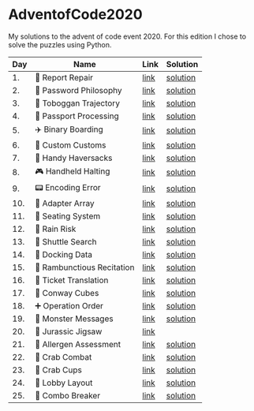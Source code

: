 # AdventofCode2020
My solutions to the advent of code event 2020. For this edition I chose to solve the puzzles using Python.

| Day | Name        | Link           | Solution  |
| ------------- |-------------- |-------------|------|
| 1. | :wrench: Report Repair      | [link](https://adventofcode.com/2020/day/1) | [solution](https://github.com/LWLeijten/AdventofCode2020/tree/main/solutions/day1) |
| 2. | :closed_lock_with_key: Password Philosophy      | [link](https://adventofcode.com/2020/day/2)      |   [solution](https://github.com/LWLeijten/AdventofCode2020/tree/main/solutions/day2) |
| 3. | :evergreen_tree: Toboggan Trajectory | [link](https://adventofcode.com/2020/day/3)      |    [solution](https://github.com/LWLeijten/AdventofCode2020/tree/main/solutions/day3) |
| 4. | :passport_control: Passport Processing | [link](https://adventofcode.com/2020/day/4)      |    [solution](https://github.com/LWLeijten/AdventofCode2020/tree/main/solutions/day4) |
| 5. | :airplane: Binary Boarding | [link](https://adventofcode.com/2020/day/5)      |    [solution](https://github.com/LWLeijten/AdventofCode2020/tree/main/solutions/day5) |
| 6. | :customs: Custom Customs | [link](https://adventofcode.com/2020/day/6)      |    [solution](https://github.com/LWLeijten/AdventofCode2020/tree/main/solutions/day6) |
| 7. | :briefcase: Handy Haversacks | [link](https://adventofcode.com/2020/day/7)      |    [solution](https://github.com/LWLeijten/AdventofCode2020/tree/main/solutions/day7) |
| 8. | :video_game: Handheld Halting | [link](https://adventofcode.com/2020/day/8)      |    [solution](https://github.com/LWLeijten/AdventofCode2020/tree/main/solutions/day8) |
| 9. | :pager: Encoding Error | [link](https://adventofcode.com/2020/day/9)      |    [solution](https://github.com/LWLeijten/AdventofCode2020/tree/main/solutions/day9) |
| 10. | :electric_plug: Adapter Array | [link](https://adventofcode.com/2020/day/10)      |    [solution](https://github.com/LWLeijten/AdventofCode2020/tree/main/solutions/day10)| 
| 11. | :seat: Seating System | [link](https://adventofcode.com/2020/day/11)      |    [solution](https://github.com/LWLeijten/AdventofCode2020/tree/main/solutions/day11) |
| 12. | :ship: Rain Risk | [link](https://adventofcode.com/2020/day/12)      |    [solution](https://github.com/LWLeijten/AdventofCode2020/tree/main/solutions/day12) |
| 13. | :bus: Shuttle Search | [link](https://adventofcode.com/2020/day/13)      |    [solution](https://github.com/LWLeijten/AdventofCode2020/tree/main/solutions/day13) |
| 14. | :whale: Docking Data | [link](https://adventofcode.com/2020/day/14)      |    [solution](https://github.com/LWLeijten/AdventofCode2020/tree/main/solutions/day14) |
| 15. | :brain: Rambunctious Recitation | [link](https://adventofcode.com/2020/day/15)  |    [solution](https://github.com/LWLeijten/AdventofCode2020/tree/main/solutions/day15) |
| 16. | :bullettrain_side: Ticket Translation | [link](https://adventofcode.com/2020/day/16) |[solution](https://github.com/LWLeijten/AdventofCode2020/tree/main/solutions/day16) |
| 17. | :large_blue_diamond: Conway Cubes | [link](https://adventofcode.com/2020/day/17)|[solution](https://github.com/LWLeijten/AdventofCode2020/tree/main/solutions/day17) |
| 18. | :heavy_plus_sign: Operation Order | [link](https://adventofcode.com/2020/day/18)|[solution](https://github.com/LWLeijten/AdventofCode2020/tree/main/solutions/day18) |
| 19. | :octopus: Monster Messages | [link](https://adventofcode.com/2020/day/19)      |    [solution](https://github.com/LWLeijten/AdventofCode2020/tree/main/solutions/day19) |
| 20. | :jigsaw: Jurassic Jigsaw | [link](https://adventofcode.com/2020/day/20)      |     | 
| 21. | :hospital: Allergen Assessment | [link](https://adventofcode.com/2020/day/21)  | [solution](https://github.com/LWLeijten/AdventofCode2020/tree/main/solutions/day21) |
| 22. | :crab: Crab Combat | [link](https://adventofcode.com/2020/day/22)  | [solution](https://github.com/LWLeijten/AdventofCode2020/tree/main/solutions/day22) |
| 23. | :crab: Crab Cups | [link](https://adventofcode.com/2020/day/23)  | [solution](https://github.com/LWLeijten/AdventofCode2020/tree/main/solutions/day23) |
| 24. | :checkered_flag: Lobby Layout | [link](https://adventofcode.com/2020/day/24)  | [solution](https://github.com/LWLeijten/AdventofCode2020/tree/main/solutions/day24) |
| 25. | :key: Combo Breaker | [link](https://adventofcode.com/2020/day/25)  | [solution](https://github.com/LWLeijten/AdventofCode2020/tree/main/solutions/day25) |
